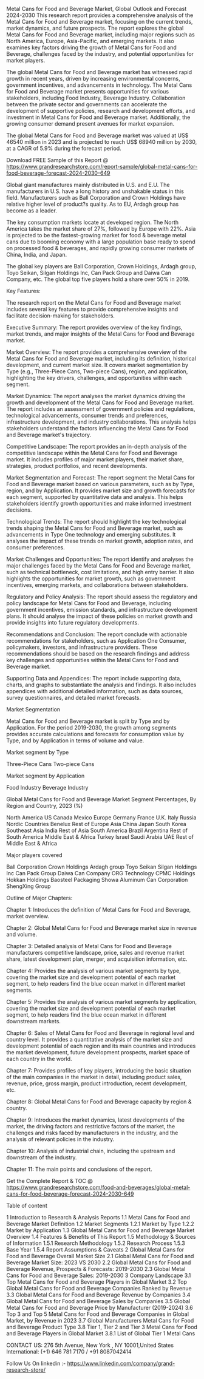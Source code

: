 Metal Cans for Food and Beverage Market, Global Outlook and Forecast 2024-2030
This research report provides a comprehensive analysis of the Metal Cans for Food and Beverage market, focusing on the current trends, market dynamics, and future prospects. The report explores the global Metal Cans for Food and Beverage market, including major regions such as North America, Europe, Asia-Pacific, and emerging markets. It also examines key factors driving the growth of Metal Cans for Food and Beverage, challenges faced by the industry, and potential opportunities for market players.

The global Metal Cans for Food and Beverage market has witnessed rapid growth in recent years, driven by increasing environmental concerns, government incentives, and advancements in technology. The Metal Cans for Food and Beverage market presents opportunities for various stakeholders, including Food Industry, Beverage Industry. Collaboration between the private sector and governments can accelerate the development of supportive policies, research and development efforts, and investment in Metal Cans for Food and Beverage market. Additionally, the growing consumer demand present avenues for market expansion.

The global Metal Cans for Food and Beverage market was valued at US$ 46540 million in 2023 and is projected to reach US$ 68940 million by 2030, at a CAGR of 5.9% during the forecast period.

Download FREE Sample of this Report @ https://www.grandresearchstore.com/report-sample/global-metal-cans-for-food-beverage-forecast-2024-2030-649


Global giant manufactures mainly distributed in U.S. and E.U. The manufacturers in U.S. have a long history and unshakable status in this field. Manufacturers such as Ball Corporation and Crown Holdings have relative higher level of product?s quality. As to EU, Ardagh group has become as a leader.

The key consumption markets locate at developed region. The North America takes the market share of 27%, followed by Europe with 22%. Asia is projected to be the fastest-growing market for food & beverage metal cans due to booming economy with a large population base ready to spend on processed food & beverages, and rapidly growing consumer markets of China, India, and Japan.

The global key players are Ball Corporation, Crown Holdings, Ardagh group, Toyo Seikan, Silgan Holdings Inc, Can Pack Group and Daiwa Can Company, etc. The global top five players hold a share over 50% in 2019.

Key Features:

The research report on the Metal Cans for Food and Beverage market includes several key features to provide comprehensive insights and facilitate decision-making for stakeholders.

Executive Summary: The report provides overview of the key findings, market trends, and major insights of the Metal Cans for Food and Beverage market.

Market Overview: The report provides a comprehensive overview of the Metal Cans for Food and Beverage market, including its definition, historical development, and current market size. It covers market segmentation by Type (e.g., Three-Piece Cans, Two-piece Cans), region, and application, highlighting the key drivers, challenges, and opportunities within each segment.

Market Dynamics: The report analyses the market dynamics driving the growth and development of the Metal Cans for Food and Beverage market. The report includes an assessment of government policies and regulations, technological advancements, consumer trends and preferences, infrastructure development, and industry collaborations. This analysis helps stakeholders understand the factors influencing the Metal Cans for Food and Beverage market's trajectory.

Competitive Landscape: The report provides an in-depth analysis of the competitive landscape within the Metal Cans for Food and Beverage market. It includes profiles of major market players, their market share, strategies, product portfolios, and recent developments.

Market Segmentation and Forecast: The report segment the Metal Cans for Food and Beverage market based on various parameters, such as by Type, region, and by Application. It provides market size and growth forecasts for each segment, supported by quantitative data and analysis. This helps stakeholders identify growth opportunities and make informed investment decisions.

Technological Trends: The report should highlight the key technological trends shaping the Metal Cans for Food and Beverage market, such as advancements in Type One technology and emerging substitutes. It analyses the impact of these trends on market growth, adoption rates, and consumer preferences.

Market Challenges and Opportunities: The report identify and analyses the major challenges faced by the Metal Cans for Food and Beverage market, such as technical bottleneck, cost limitations, and high entry barrier. It also highlights the opportunities for market growth, such as government incentives, emerging markets, and collaborations between stakeholders.

Regulatory and Policy Analysis: The report should assess the regulatory and policy landscape for Metal Cans for Food and Beverage, including government incentives, emission standards, and infrastructure development plans. It should analyse the impact of these policies on market growth and provide insights into future regulatory developments.

Recommendations and Conclusion: The report conclude with actionable recommendations for stakeholders, such as Application One Consumer, policymakers, investors, and infrastructure providers. These recommendations should be based on the research findings and address key challenges and opportunities within the Metal Cans for Food and Beverage market.

Supporting Data and Appendices: The report include supporting data, charts, and graphs to substantiate the analysis and findings. It also includes appendices with additional detailed information, such as data sources, survey questionnaires, and detailed market forecasts.

Market Segmentation

Metal Cans for Food and Beverage market is split by Type and by Application. For the period 2019-2030, the growth among segments provides accurate calculations and forecasts for consumption value by Type, and by Application in terms of volume and value.

Market segment by Type



Three-Piece Cans
Two-piece Cans


Market segment by Application



Food Industry
Beverage Industry


Global Metal Cans for Food and Beverage Market Segment Percentages, By Region and Country, 2023 (%)



North America
US
Canada
Mexico
Europe
Germany
France
U.K.
Italy
Russia
Nordic Countries
Benelux
Rest of Europe
Asia
China
Japan
South Korea
Southeast Asia
India
Rest of Asia
South America
Brazil
Argentina
Rest of South America
Middle East & Africa
Turkey
Israel
Saudi Arabia
UAE
Rest of Middle East & Africa


Major players covered



Ball Corporation
Crown Holdings
Ardagh group
Toyo Seikan
Silgan Holdings Inc
Can Pack Group
Daiwa Can Company
ORG Technology
CPMC Holdings
Hokkan Holdings
Baosteel Packaging
Showa Aluminum Can Corporation
ShengXing Group


Outline of Major Chapters:

Chapter 1: Introduces the definition of Metal Cans for Food and Beverage, market overview.

Chapter 2: Global Metal Cans for Food and Beverage market size in revenue and volume.

Chapter 3: Detailed analysis of Metal Cans for Food and Beverage manufacturers competitive landscape, price, sales and revenue market share, latest development plan, merger, and acquisition information, etc.

Chapter 4: Provides the analysis of various market segments by type, covering the market size and development potential of each market segment, to help readers find the blue ocean market in different market segments.

Chapter 5: Provides the analysis of various market segments by application, covering the market size and development potential of each market segment, to help readers find the blue ocean market in different downstream markets.

Chapter 6: Sales of Metal Cans for Food and Beverage in regional level and country level. It provides a quantitative analysis of the market size and development potential of each region and its main countries and introduces the market development, future development prospects, market space of each country in the world.

Chapter 7: Provides profiles of key players, introducing the basic situation of the main companies in the market in detail, including product sales, revenue, price, gross margin, product introduction, recent development, etc.

Chapter 8: Global Metal Cans for Food and Beverage capacity by region & country.

Chapter 9: Introduces the market dynamics, latest developments of the market, the driving factors and restrictive factors of the market, the challenges and risks faced by manufacturers in the industry, and the analysis of relevant policies in the industry.

Chapter 10: Analysis of industrial chain, including the upstream and downstream of the industry.

Chapter 11: The main points and conclusions of the report.

Get the Complete Report & TOC @ https://www.grandresearchstore.com/food-and-beverages/global-metal-cans-for-food-beverage-forecast-2024-2030-649

Table of content

1 Introduction to Research & Analysis Reports
1.1 Metal Cans for Food and Beverage Market Definition
1.2 Market Segments
1.2.1 Market by Type
1.2.2 Market by Application
1.3 Global Metal Cans for Food and Beverage Market Overview
1.4 Features & Benefits of This Report
1.5 Methodology & Sources of Information
1.5.1 Research Methodology
1.5.2 Research Process
1.5.3 Base Year
1.5.4 Report Assumptions & Caveats
2 Global Metal Cans for Food and Beverage Overall Market Size
2.1 Global Metal Cans for Food and Beverage Market Size: 2023 VS 2030
2.2 Global Metal Cans for Food and Beverage Revenue, Prospects & Forecasts: 2019-2030
2.3 Global Metal Cans for Food and Beverage Sales: 2019-2030
3 Company Landscape
3.1 Top Metal Cans for Food and Beverage Players in Global Market
3.2 Top Global Metal Cans for Food and Beverage Companies Ranked by Revenue
3.3 Global Metal Cans for Food and Beverage Revenue by Companies
3.4 Global Metal Cans for Food and Beverage Sales by Companies
3.5 Global Metal Cans for Food and Beverage Price by Manufacturer (2019-2024)
3.6 Top 3 and Top 5 Metal Cans for Food and Beverage Companies in Global Market, by Revenue in 2023
3.7 Global Manufacturers Metal Cans for Food and Beverage Product Type
3.8 Tier 1, Tier 2 and Tier 3 Metal Cans for Food and Beverage Players in Global Market
3.8.1 List of Global Tier 1 Metal Cans

CONTACT US:
276 5th Avenue, New York , NY 10001,United States
International: (+1) 646 781 7170 / +91 8087042414

Follow Us On linkedin :- https://www.linkedin.com/company/grand-research-store/



